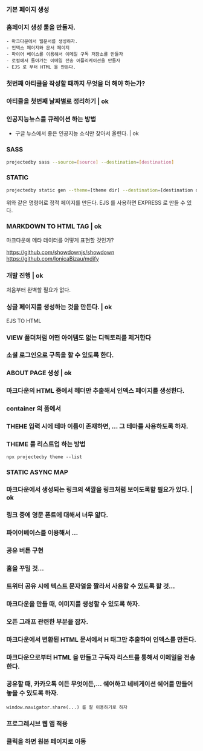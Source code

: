 ### 기본 페이지 생성
### 홈페이지 생성 툴을 만들자.
    - 마크다운에서 웹문서를 생성하자.
    - 인덱스 페이지와 문서 페이지
    - 파이어 베이스를 이용해서 이메일 구독 저장소를 만들자
    - 로컬에서 돌아가는 이메일 전송 어플리케이션을 만들자
    - EJS 로 부터 HTML 을 만든다.

### 첫번째 아티클을 작성할 때까지 무엇을 더 해야 하는가?

### 아티클을 첫번째 날짜별로 정리하기 | ok

### 인공지능뉴스를 큐레이션 하는 방법

- 구글 뉴스에서 좋은 인공지능 소식만 찾아서 올린다. | ok

### SASS

```sh
projectedby sass --source=[source] --destination=[destination]
```

### STATIC

```sh
projectedby static gen --theme=[theme dir] --destination=[destination dir] --posts=[posts dir] --pages=[pages dir]
```

위와 같은 명령어로 정적 페이지를 만든다.
EJS 를 사용하면 EXPRESS 로 만들 수 있다.

### MARKDOWN TO HTML TAG | ok

마크다운에 메타 데이터를 어떻게 표현할 것인가?

https://github.com/showdownjs/showdown
https://github.com/IonicaBizau/mdify

### 개발 진행 | ok

처음부터 완벽할 필요가 없다.

### 싱글 페이지를 생성하는 것을 만든다. | ok

EJS TO HTML

### VIEW 폴더처럼 어떤 아이템도 없는 디렉토리를 제거한다

### 소셜 로그인으로 구독을 할 수 있도록 한다.

### ABOUT PAGE 생성 | ok

### 마크다운의 HTML 중에서 헤더만 추출해서 인덱스 페이지를 생성한다.

### container 의 폼에서 

### THEHE 입력 시에 테마 이름이 존재하면, ... 그 테마를 사용하도록 하자.

### THEME 를 리스트업 하는 방법

```
npx projectecby theme --list
```

### STATIC ASYNC MAP

### 마크다운에서 생성되는 링크의 색깔을 링크처럼 보이도록할 필요가 있다. | ok

### 링크 중에 영문 폰트에 대해서 너무 얇다.

### 파이어베이스를 이용해서 ...

### 공유 버튼 구현

### 홈을 꾸밀 것...

### 트위터 공유 시에 텍스트 문자열을 짤라서 사용할 수 있도록 할 것...

### 마크다운을 만들 때, 이미지를 생성할 수 있도록 하자.

### 오픈 그래프 관련한 부분을 잡자.

### 마크다운에서 변환된 HTML 문서에서 H 태그만 추출하여 인덱스를 만든다.

### 마크다운으로부터 HTML 을 만들고 구독자 리스트를 통해서 이메일을 전송한다.

### 공유할 때, 카카오톡 이든 무엇이든,... 쉐어하고 네비게이션 쉐어를 만들어 놓을 수 있도록 하자.
    
    window.navigator.share(...) 를 잘 이용하기로 하자

### 프로그레시브 웹 앱 적용

### 클릭을 하면 원본 페이지로 이동
